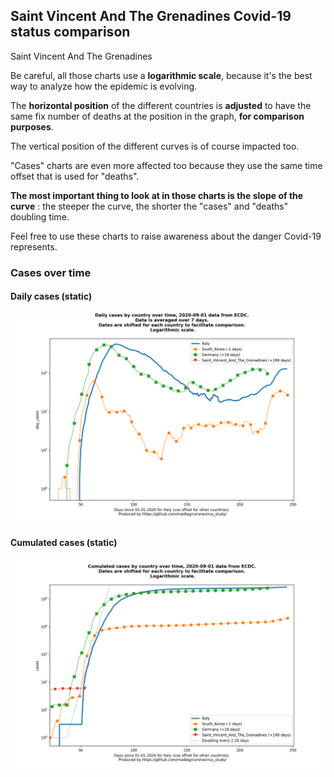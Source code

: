 ## Saint Vincent And The Grenadines Covid-19 status comparison 

Saint Vincent And The Grenadines



Be careful, all those charts use a **logarithmic scale**, because it's the best way to analyze how the epidemic is evolving.
 
The **horizontal position** of the different countries is **adjusted** to have the same fix number of deaths at the position in the graph, **for comparison purposes**.

The vertical position of the different curves is of course impacted too.

"Cases" charts are even more affected too because they use the same time offset that is used for "deaths".

**The most important thing to look at in those charts is the slope of the curve** : the steeper the curve, the shorter the "cases" and "deaths" doubling time.

Feel free to use these charts to raise awareness about the danger Covid-19 represents. 


 
### Cases over time
 
#### Daily cases (static)
![Saint Vincent And The Grenadines covid-19 daily cases static chart](https://raw.githubusercontent.com/madlag/coronavirus_study/master/notebooks/graphs/2020-09-01/countries/Saint_Vincent_And_The_Grenadines/2020-09-01_Saint_Vincent_And_The_Grenadines_day_cases.png "Saint Vincent And The Grenadines covid-19 day_cases static chart")   
 
#### Cumulated cases (static)
![Saint Vincent And The Grenadines covid-19 cumulated cases static chart](https://raw.githubusercontent.com/madlag/coronavirus_study/master/notebooks/graphs/2020-09-01/countries/Saint_Vincent_And_The_Grenadines/2020-09-01_Saint_Vincent_And_The_Grenadines_cases.png "Saint Vincent And The Grenadines covid-19 cases static chart")   

